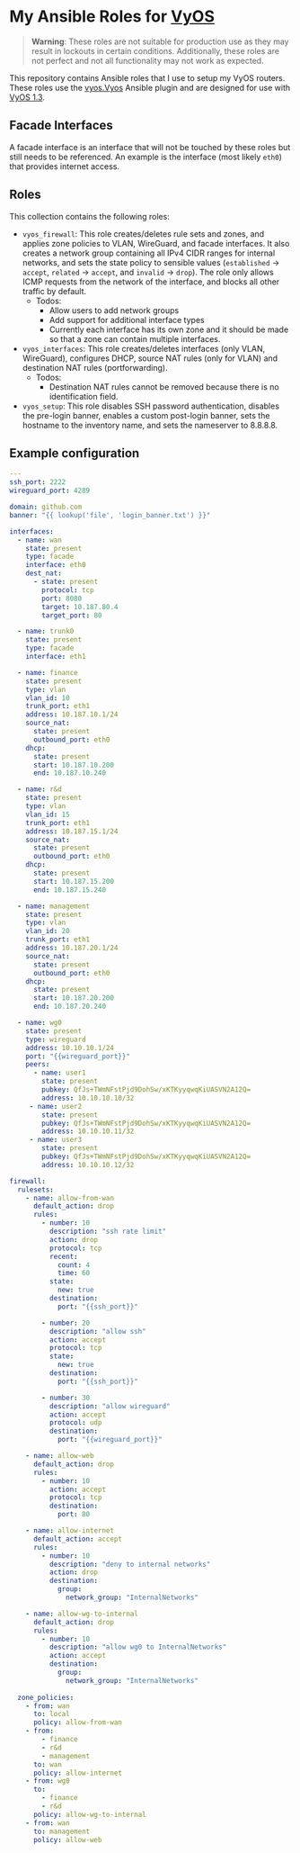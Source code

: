 # My Ansible Roles for [VyOS](https://vyos.io/)

> **Warning**: These roles are not suitable for production use as they may result in lockouts in certain conditions. Additionally, these roles are not perfect and not all functionality may not work as expected. 

This repository contains Ansible roles that I use to setup my VyOS routers. These roles use the [vyos.Vyos](https://docs.ansible.com/ansible/latest/collections/vyos/vyos/index.html) Ansible plugin and are designed for use with [VyOS 1.3](https://docs.vyos.io/en/equuleus/).

## Facade Interfaces

A facade interface is an interface that will not be touched by these roles but still needs to be referenced. An example is the interface (most likely `eth0`) that provides internet access.

## Roles

This collection contains the following roles:

- `vyos_firewall`: This role creates/deletes rule sets and zones, and applies zone policies to VLAN, WireGuard, and facade interfaces. It also creates a network group containing all IPv4 CIDR ranges for internal networks, and sets the state policy to sensible values (`established` -> `accept`, `related` -> `accept`, and `invalid` -> `drop`). The role only allows ICMP requests from the network of the interface, and blocks all other traffic by default. 
    - Todos: 
    	- Allow users to add network groups
    	- Add support for additional interface types
    	- Currently each interface has its own zone and it should be made so that a zone can contain multiple interfaces.
- `vyos_interfaces`: This role creates/deletes interfaces (only VLAN, WireGuard), configures DHCP, source NAT rules (only for VLAN) and destination NAT rules (portforwarding).
    - Todos:
    	- Destination NAT rules cannot be removed because there is no identification field.
- `vyos_setup`: This role disables SSH password authentication, disables the pre-login banner, enables a custom post-login banner, sets the hostname to the inventory name, and sets the nameserver to 8.8.8.8.

## Example configuration

```yaml
---
ssh_port: 2222
wireguard_port: 4289

domain: github.com
banner: "{{ lookup('file', 'login_banner.txt') }}"

interfaces:
  - name: wan
    state: present
    type: facade
    interface: eth0
    dest_nat:
      - state: present
        protocol: tcp
        port: 8080
        target: 10.187.80.4
        target_port: 80

  - name: trunk0
    state: present
    type: facade
    interface: eth1

  - name: finance
    state: present
    type: vlan
    vlan_id: 10
    trunk_port: eth1
    address: 10.187.10.1/24
    source_nat:
      state: present
      outbound_port: eth0
    dhcp:
      state: present
      start: 10.187.10.200
      end: 10.187.10.240

  - name: r&d
    state: present
    type: vlan
    vlan_id: 15
    trunk_port: eth1
    address: 10.187.15.1/24
    source_nat:
      state: present
      outbound_port: eth0
    dhcp:
      state: present
      start: 10.187.15.200
      end: 10.187.15.240

  - name: management
    state: present
    type: vlan
    vlan_id: 20
    trunk_port: eth1
    address: 10.187.20.1/24
    source_nat:
      state: present
      outbound_port: eth0
    dhcp:
      state: present
      start: 10.187.20.200
      end: 10.187.20.240

  - name: wg0
    state: present
    type: wireguard
    address: 10.10.10.1/24
    port: "{{wireguard_port}}"
    peers:
      - name: user1
        state: present
        pubkey: QfJs+TWmNFstPjd9DohSw/xKTKyyqwqKiUASVN2A12Q=
        address: 10.10.10.10/32
     - name: user2
        state: present
        pubkey: QfJs+TWmNFstPjd9DohSw/xKTKyyqwqKiUASVN2A12Q=
        address: 10.10.10.11/32   
     - name: user3
        state: present
        pubkey: QfJs+TWmNFstPjd9DohSw/xKTKyyqwqKiUASVN2A12Q=
        address: 10.10.10.12/32   

firewall:
  rulesets:
    - name: allow-from-wan
      default_action: drop
      rules:
        - number: 10
          description: "ssh rate limit"
          action: drop
          protocol: tcp
          recent:
            count: 4
            time: 60
          state:
            new: true
          destination:
            port: "{{ssh_port}}"

        - number: 20
          description: "allow ssh"
          action: accept
          protocol: tcp
          state:
            new: true
          destination:
            port: "{{ssh_port}}"

        - number: 30
          description: "allow wireguard"
          action: accept
          protocol: udp
          destination:
            port: "{{wireguard_port}}"

    - name: allow-web
      default_action: drop
      rules:
        - number: 10
          action: accept
          protocol: tcp
          destination:
            port: 80

    - name: allow-internet
      default_action: accept
      rules:
        - number: 10
          description: "deny to internal networks"
          action: drop
          destination:
            group:
              network_group: "InternalNetworks"

    - name: allow-wg-to-internal
      default_action: drop
      rules:
        - number: 10
          description: "allow wg0 to InternalNetworks"
          action: accept
          destination:
            group:
              network_group: "InternalNetworks"
       
  zone_policies:
    - from: wan
      to: local
      policy: allow-from-wan
    - from: 
        - finance
        - r&d
        - management
      to: wan
      policy: allow-internet
    - from: wg0
      to:
        - finance
        - r&d
      policy: allow-wg-to-internal
    - from: wan
      to: management
      policy: allow-web

```

